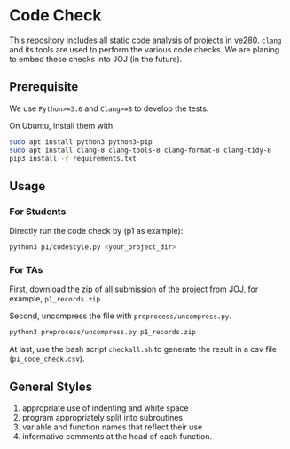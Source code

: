 # Code Check

This repository includes all static code analysis of projects in ve280. 
`clang` and its tools are used to perform the various code checks.
We are planing to embed these checks into JOJ (in the future).


## Prerequisite

We use `Python>=3.6` and `Clang>=8` to develop the tests.

On Ubuntu, install them with

```bash
sudo apt install python3 python3-pip
sudo apt install clang-8 clang-tools-8 clang-format-8 clang-tidy-8
pip3 install -r requirements.txt
```

## Usage

### For Students

Directly run the code check by (p1 as example):

```bash
python3 p1/codestyle.py <your_project_dir>
```

### For TAs

First, download the zip of all submission of the project from JOJ, for example, `p1_records.zip`.

Second, uncompress the file with `preprocess/uncompress.py`.

```bash
python3 preprocess/uncompress.py p1_records.zip
```

At last, use the bash script `checkall.sh` to generate the result in a csv file (`p1_code_check.csv`).

## General Styles

1) appropriate use of indenting and white space
2) program appropriately split into subroutines
3) variable and function names that reflect their use
4) informative comments at the head of each function.


